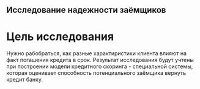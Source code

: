 ## Исследование надежности заёмщиков
 # Цель исследования 
   Нужно рабобраться, как разные характиристики клиента влияют на факт погашения кредита в срок.
   Результат исследования будут учтены при построении модели кредитного скоринга - специальной системы, которая
   оценивает  способность потенциального заёмщика вернуть кредит банку.

